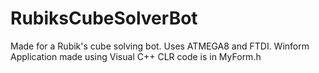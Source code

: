 # RubiksCubeSolverBot
Made for a Rubik's cube solving bot. Uses ATMEGA8 and FTDI. Winform Application made using Visual C++ CLR 
code is in MyForm.h
